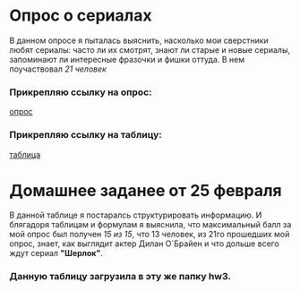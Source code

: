 # Опрос о сериалах
В данном опросе я пыталась выяснить, насколько мои сверстники любят сериалы: часто ли их смотрят, знают ли старые и новые сериалы, запоминают ли интересные фразочки и фишки оттуда.
В нем поучаствовал *21 человек*
### Прикрепляю ссылку на опрос:
[опрос](https://docs.google.com/forms/d/1BtvdQ222EtdKX_pleLPTYWmM8fmibmC3rykrTimdfTs/edit)
### Прикрепляю ссылку на таблицу:
[таблица](https://docs.google.com/spreadsheets/d/1_c2sE5Q7SmPAcwC69UJ1q6ZgncRlSjIwUpGaVJNI23s/edit#gid=302178026&fvid=25774328)

# Домашнее заданее от 25 февраля 
В данной таблице я постаралсь структурировать информацию. И блягадоря таблицам и формулам я выяснила, что максимальный балл за мой опрос был получен *15 из 15*, что 13 человек, из 21го прошедших мой опрос, знает, как выглядит актер Дилан О`Брайен и что дольше всего ждут сериал **"Шерлок"**.
### Данную таблицу загрузила в эту же папку hw3.
 
